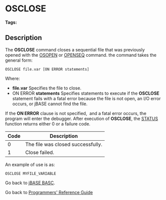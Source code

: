 # OSCLOSE

<PageHeader />  

**Tags:**
<badge text='file handling' vertical='middle' />

## Description

The **OSCLOSE** command closes a sequential file that was previously opened with the [OSOPEN](./../osopen) or [OPENSEQ](./../openseq) command. the command takes the general form:

```
OSCLOSE file.var [ON ERROR statements]
```

Where:

- **file.var** Specifies the file to close.
- ON ERROR **statements** Specifies statements to execute if the **OSCLOSE** statement fails with a fatal error because the file is not open, an I/O error occurs, or jBASE cannot find the file.

If the **ON ERROR** clause is not specified,  and a fatal error occurs, the program will enter the debugger. After execution of **OSCLOSE**, the [STATUS](./../status-function) function returns either 0 or a failure code.

| Code | Description |
| --- | --- |
| 0 | The file was closed successfully. |
| 1 | Close failed. |

An example of use is as:

```
OSCLOSE MYFILE_VARIABLE
```

Go back to [jBASE BASC](./../jbase-basic-programmers-reference-guide).

Go back to [Programmers' Reference Guide](./../../reference-guides/jbc/README.md)

<PageFooter />
